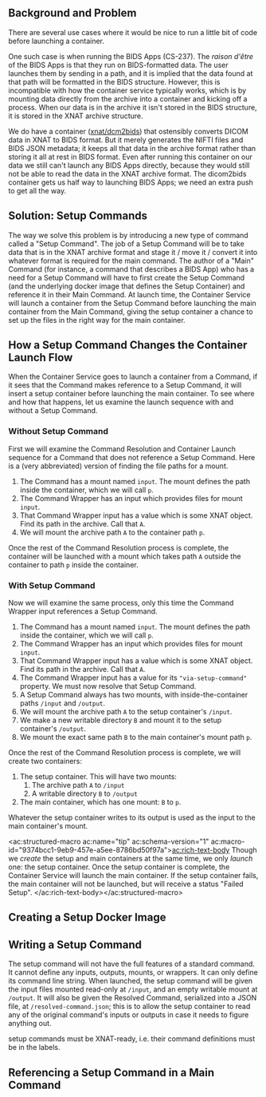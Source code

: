 ## Background and Problem

There are several use cases where it would be nice to run a little bit of code before launching a container.

One such case is when running the BIDS Apps (CS-237). The _raison d'être_ of the BIDS Apps is that they run on BIDS-formatted data. The user launches them by sending in a path, and it is implied that the data found at that path will be formatted in the BIDS structure. However, this is incompatible with how the container service typically works, which is by mounting data directly from the archive into a container and kicking off a process. When our data is in the archive it isn't stored in the BIDS structure, it is stored in the XNAT archive structure.

We do have a container ([xnat/dcm2bids]()) that ostensibly converts DICOM data in XNAT to BIDS format. But it merely generates the NIFTI files and BIDS JSON metadata; it keeps all that data in the archive format rather than storing it all at rest in BIDS format. Even after running this container on our data we still can't launch any BIDS Apps directly, because they would still not be able to read the data in the XNAT archive format. The dicom2bids container gets us half way to launching BIDS Apps; we need an extra push to get all the way.

## Solution: Setup Commands
The way we solve this problem is by introducing a new type of command called a "Setup Command". The job of a Setup Command will be to take data that is in the XNAT archive format and stage it / move it / convert it into whatever format is required for the main command. The author of a "Main" Command (for instance, a command that describes a BIDS App) who has a need for a Setup Command will have to first create the Setup Command (and the underlying docker image that defines the Setup Container) and reference it in their Main Command. At launch time, the Container Service will launch a container from the Setup Command before launching the main container from the Main Command, giving the setup container a chance to set up the files in the right way for the main container.

## How a Setup Command Changes the Container Launch Flow

When the Container Service goes to launch a container from a Command, if it sees that the Command makes reference to a Setup Command, it will insert a setup container before launching the main container. To see where and how that happens, let us examine the launch sequence with and without a Setup Command.

### Without Setup Command

First we will examine the Command Resolution and Container Launch sequence for a Command that does not reference a Setup Command. Here is a (very abbreviated) version of finding the file paths for a mount.

1. The Command has a mount named `input`. The mount defines the path inside the container, which we will call `p`.
2. The Command Wrapper has an input which provides files for mount `input`.
3. That Command Wrapper input has a value which is some XNAT object. Find its path in the archive. Call that `A`.
4. We will mount the archive path `A` to the container path `p`.

Once the rest of the Command Resolution process is complete, the container will be launched with a mount which takes path `A` outside the container to path `p` inside the container.

### With Setup Command

Now we will examine the same process, only this time the Command Wrapper input references a Setup Command.

1. The Command has a mount named `input`. The mount defines the path inside the container, which we will call `p`.
2. The Command Wrapper has an input which provides files for mount `input`.
3. That Command Wrapper input has a value which is some XNAT object. Find its path in the archive. Call that `A`.
4. The Command Wrapper input has a value for its `"via-setup-command"` property. We must now resolve that Setup Command.
5. A Setup Command always has two mounts, with inside-the-container paths `/input` and `/output`.
6. We will mount the archive path `A` to the setup container's `/input`.
7. We make a new writable directory `B` and mount it to the setup container's `/output`.
8. We mount the exact same path `B` to the main container's mount path `p`.

Once the rest of the Command Resolution process is complete, we will create two containers:

1. The setup container. This will have two mounts:
    1. The archive path `A` to `/input`
    2. A writable directory `B` to `/output`
2. The main container, which has one mount: `B` to `p`.

Whatever the setup container writes to its output is used as the input to the main container's mount.

<ac:structured-macro ac:name="tip" ac:schema-version="1" ac:macro-id="9374bcc1-9eb9-457e-a5ee-8786bd50f97a"><ac:rich-text-body>
Though we _create_ the setup and main containers at the same time, we only _launch_ one: the setup container. Once the setup container is complete, the Container Service will launch the main container. If the setup container fails, the main container will not be launched, but will receive a status "Failed Setup".
</ac:rich-text-body></ac:structured-macro>

## Creating a Setup Docker Image
<!-- TODO -->

## Writing a Setup Command
<!-- TODO -->
The setup command will not have the full features of a standard command. It cannot define any inputs, outputs, mounts, or wrappers. It can only define its command line string. When launched, the setup command will be given the input files mounted read-only at `/input`, and an empty writable mount at `/output`. It will also be given the Resolved Command, serialized into a JSON file, at `/resolved-command.json`; this is to allow the setup container to read any of the original command's inputs or outputs in case it needs to figure anything out.


setup commands must be XNAT-ready, i.e. their command definitions must be in the labels.

## Referencing a Setup Command in a Main Command

<!-- TODO -->
